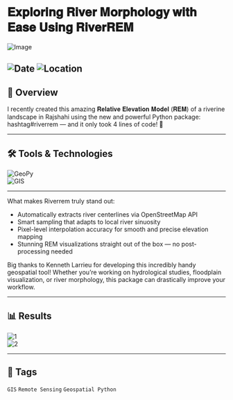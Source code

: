 # 𝐄𝐱𝐩𝐥𝐨𝐫𝐢𝐧𝐠 𝐑𝐢𝐯𝐞𝐫 𝐌𝐨𝐫𝐩𝐡𝐨𝐥𝐨𝐠𝐲 𝐰𝐢𝐭𝐡 𝐄𝐚𝐬𝐞 𝐔𝐬𝐢𝐧𝐠 𝐑𝐢𝐯𝐞𝐫𝐑𝐄𝐌

![Image](https://framerusercontent.com/images/IOpBhgHBLAlK4O7xn6oYFYT3eDE.jpg?scale-down-to=1024&width=5100&height=3300)  

![Date](https://img.shields.io/badge/20/05/2025-20/05/2025-blue) 
![Location](https://img.shields.io/badge/Location-Rajshahi-green) 
---

## 📝 Overview
I recently created this amazing 𝐑𝐞𝐥𝐚𝐭𝐢𝐯𝐞 𝐄𝐥𝐞𝐯𝐚𝐭𝐢𝐨𝐧 𝐌𝐨𝐝𝐞𝐥 (𝐑𝐄𝐌) of a riverine landscape in Rajshahi using the new and powerful Python package: hashtag#riverrem — and it only took 4 lines of code! 🚀  

---

## 🛠️ Tools & Technologies
![GeoPy](https://img.shields.io/badge/Geospatial%Python-red)  
![GIS](https://img.shields.io/badge/GIS-ArcGIS-green) 

---

What makes Riverrem truly stand out:
- Automatically extracts river centerlines via OpenStreetMap API
- Smart sampling that adapts to local river sinuosity
- Pixel-level interpolation accuracy for smooth and precise elevation mapping
- Stunning REM visualizations straight out of the box — no post-processing needed

Big thanks to Kenneth Larrieu for developing this incredibly handy geospatial tool! Whether you’re working on hydrological studies, floodplain visualization, or river morphology, this package can drastically improve your workflow.

---

## 📊 Results

![1](https://framerusercontent.com/images/lf5iRdTz3iUlxYf1cNptgjKJhpU.jpg?scale-down-to=1024&width=2701&height=2701)  
![2](https://framerusercontent.com/images/IOpBhgHBLAlK4O7xn6oYFYT3eDE.jpg?scale-down-to=1024&width=5100&height=3300)  


---

## 🔖 Tags
`GIS` `Remote Sensing` `Geospatial Python` 

